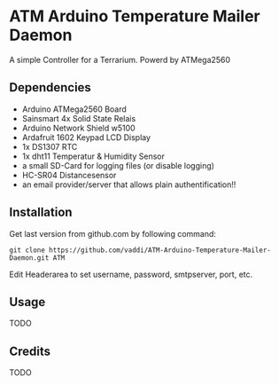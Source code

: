 # ATM Arduino Temperature Mailer Daemon #

A simple Controller for a Terrarium. Powerd by ATMega2560 


## Dependencies ##

*  Arduino ATMega2560 Board
*  Sainsmart 4x Solid State Relais
*  Arduino Network Shield w5100
*  Ardafruit 1602 Keypad LCD Display
*  1x DS1307 RTC 
*  1x dht11 Temperatur & Humidity Sensor
*  a small SD-Card for logging files (or disable logging)
*  HC-SR04 Distancesensor
*  an email provider/server that allows plain authentification!!


## Installation ##

Get last version from github.com by following command:

    git clone https://github.com/vaddi/ATM-Arduino-Temperature-Mailer-Daemon.git ATM

Edit Headerarea to set username, password, smtpserver, port, etc. 


## Usage ##

TODO


## Credits ##

TODO


